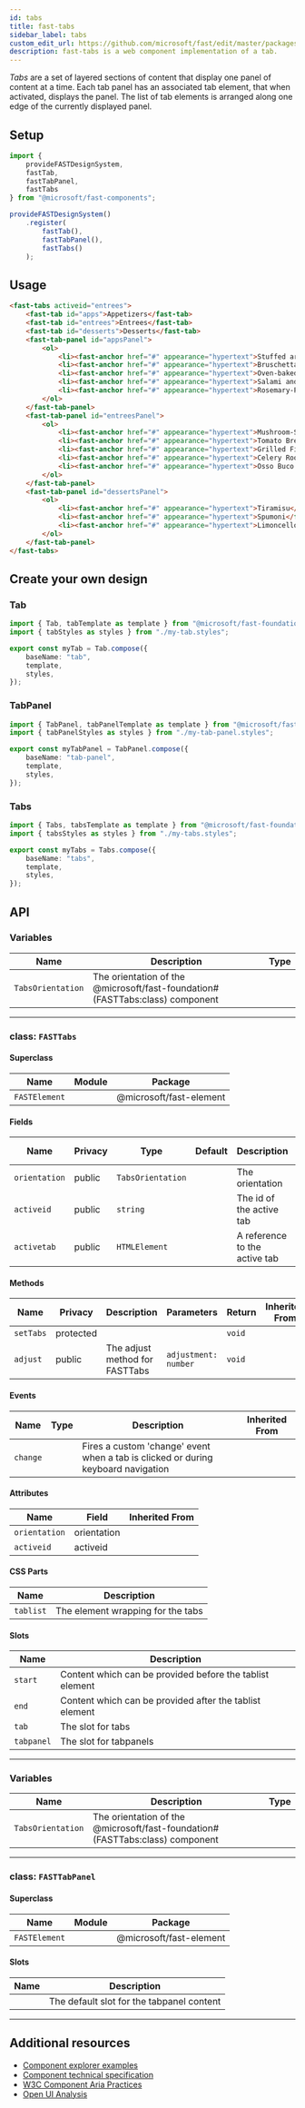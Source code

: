 ```yaml
---
id: tabs
title: fast-tabs
sidebar_label: tabs
custom_edit_url: https://github.com/microsoft/fast/edit/master/packages/web-components/fast-foundation/src/tabs/README.md
description: fast-tabs is a web component implementation of a tab.
---
```


*Tabs* are a set of layered sections of content that display one panel of content at a time. Each tab panel has an associated tab element, that when activated, displays the panel. The list of tab elements is arranged along one edge of the currently displayed panel.

## Setup

```ts
import {
    provideFASTDesignSystem,
    fastTab,
    fastTabPanel,
    fastTabs
} from "@microsoft/fast-components";

provideFASTDesignSystem()
    .register(
        fastTab(),
        fastTabPanel(),
        fastTabs()
    );
```

## Usage

```html live
<fast-tabs activeid="entrees">
    <fast-tab id="apps">Appetizers</fast-tab>
    <fast-tab id="entrees">Entrees</fast-tab>
    <fast-tab id="desserts">Desserts</fast-tab>
    <fast-tab-panel id="appsPanel">
        <ol>
            <li><fast-anchor href="#" appearance="hypertext">Stuffed artichokes</fast-anchor></li>
            <li><fast-anchor href="#" appearance="hypertext">Bruschetta</fast-anchor></li>
            <li><fast-anchor href="#" appearance="hypertext">Oven-baked polenta</fast-anchor></li>
            <li><fast-anchor href="#" appearance="hypertext">Salami and Fig Crostini with Ricotta</fast-anchor></li>
            <li><fast-anchor href="#" appearance="hypertext">Rosemary-Potato Focaccia with Goat Cheese</fast-anchor></li>
        </ol>
    </fast-tab-panel>
    <fast-tab-panel id="entreesPanel">
        <ol>
            <li><fast-anchor href="#" appearance="hypertext">Mushroom-Sausage Ragù</fast-anchor></li>
            <li><fast-anchor href="#" appearance="hypertext">Tomato Bread Soup with Steamed Mussels</fast-anchor></li>
            <li><fast-anchor href="#" appearance="hypertext">Grilled Fish with Artichoke Caponata</fast-anchor></li>
            <li><fast-anchor href="#" appearance="hypertext">Celery Root and Mushroom Lasagna</fast-anchor></li>
            <li><fast-anchor href="#" appearance="hypertext">Osso Buco with Citrus Gremolata</fast-anchor></li>
        </ol>
    </fast-tab-panel>
    <fast-tab-panel id="dessertsPanel">
        <ol>
            <li><fast-anchor href="#" appearance="hypertext">Tiramisu</fast-anchor></li>
            <li><fast-anchor href="#" appearance="hypertext">Spumoni</fast-anchor></li>
            <li><fast-anchor href="#" appearance="hypertext">Limoncello and Ice Cream with Biscotti</fast-anchor></li>
        </ol>
    </fast-tab-panel>
</fast-tabs>
```

## Create your own design

### Tab

```ts
import { Tab, tabTemplate as template } from "@microsoft/fast-foundation";
import { tabStyles as styles } from "./my-tab.styles";

export const myTab = Tab.compose({
    baseName: "tab",
    template,
    styles,
});
```

### TabPanel

```ts
import { TabPanel, tabPanelTemplate as template } from "@microsoft/fast-foundation";
import { tabPanelStyles as styles } from "./my-tab-panel.styles";

export const myTabPanel = TabPanel.compose({
    baseName: "tab-panel",
    template,
    styles,
});
```

### Tabs

```ts
import { Tabs, tabsTemplate as template } from "@microsoft/fast-foundation";
import { tabsStyles as styles } from "./my-tabs.styles";

export const myTabs = Tabs.compose({
    baseName: "tabs",
    template,
    styles,
});
```

## API



### Variables

| Name              | Description                                                                  | Type |
| ----------------- | ---------------------------------------------------------------------------- | ---- |
| `TabsOrientation` | The orientation of the @microsoft/fast-foundation#(FASTTabs:class) component |      |

<hr/>



### class: `FASTTabs`

#### Superclass

| Name          | Module | Package                 |
| ------------- | ------ | ----------------------- |
| `FASTElement` |        | @microsoft/fast-element |

#### Fields

| Name          | Privacy | Type              | Default | Description                   | Inherited From |
| ------------- | ------- | ----------------- | ------- | ----------------------------- | -------------- |
| `orientation` | public  | `TabsOrientation` |         | The orientation               |                |
| `activeid`    | public  | `string`          |         | The id of the active tab      |                |
| `activetab`   | public  | `HTMLElement`     |         | A reference to the active tab |                |

#### Methods

| Name      | Privacy   | Description                    | Parameters           | Return | Inherited From |
| --------- | --------- | ------------------------------ | -------------------- | ------ | -------------- |
| `setTabs` | protected |                                |                      | `void` |                |
| `adjust`  | public    | The adjust method for FASTTabs | `adjustment: number` | `void` |                |

#### Events

| Name     | Type | Description                                                                       | Inherited From |
| -------- | ---- | --------------------------------------------------------------------------------- | -------------- |
| `change` |      | Fires a custom 'change' event when a tab is clicked or during keyboard navigation |                |

#### Attributes

| Name          | Field       | Inherited From |
| ------------- | ----------- | -------------- |
| `orientation` | orientation |                |
| `activeid`    | activeid    |                |

#### CSS Parts

| Name      | Description                       |
| --------- | --------------------------------- |
| `tablist` | The element wrapping for the tabs |

#### Slots

| Name       | Description                                              |
| ---------- | -------------------------------------------------------- |
| `start`    | Content which can be provided before the tablist element |
| `end`      | Content which can be provided after the tablist element  |
| `tab`      | The slot for tabs                                        |
| `tabpanel` | The slot for tabpanels                                   |

<hr/>



### Variables

| Name              | Description                                                                  | Type |
| ----------------- | ---------------------------------------------------------------------------- | ---- |
| `TabsOrientation` | The orientation of the @microsoft/fast-foundation#(FASTTabs:class) component |      |

<hr/>



### class: `FASTTabPanel`

#### Superclass

| Name          | Module | Package                 |
| ------------- | ------ | ----------------------- |
| `FASTElement` |        | @microsoft/fast-element |

#### Slots

| Name | Description                               |
| ---- | ----------------------------------------- |
|      | The default slot for the tabpanel content |

<hr/>


## Additional resources

* [Component explorer examples](https://explore.fast.design/components/fast-tabs)
* [Component technical specification](https://github.com/microsoft/fast/blob/master/packages/web-components/fast-foundation/src/tabs/tabs.spec.md)
* [W3C Component Aria Practices](https://w3c.github.io/aria-practices/#tabpanel)
* [Open UI Analysis](https://open-ui.org/components/tabs.research)
